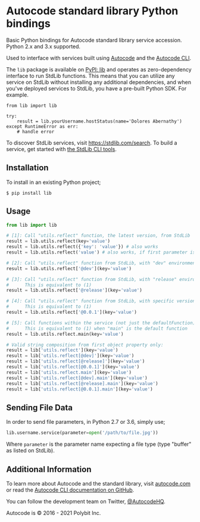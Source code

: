 # Autocode standard library Python bindings

Basic Python bindings for Autocode standard library service accession.
Python 2.x and 3.x supported.

Used to interface with services built using [Autocode](https://autocode.com) and
the [Autocode CLI](https://github.com/acode/cli).

The `lib` package is available on [PyPI: lib](https://pypi.python.org/pypi/lib)
and operates as zero-dependency interface to run StdLib functions.
This means that you can utilize any service on StdLib without installing any
additional dependencies, and when you've deployed services to StdLib, you have
a pre-built Python SDK. For example.

```
from lib import lib

try:
    result = lib.yourUsername.hostStatus(name='Dolores Abernathy')
except RuntimeError as err:
    # handle error
```

To discover StdLib services, visit https://stdlib.com/search. To build a
service, get started with [the StdLib CLI tools](https://github.com/stdlib/lib).

## Installation

To install in an existing Python project;

```shell
$ pip install lib
```

## Usage

```python
from lib import lib

# [1]: Call "utils.reflect" function, the latest version, from StdLib
result = lib.utils.reflect(key='value')
result = lib.utils.reflect({'key': 'value'}) # also works
result = lib.utils.reflect('value') # also works, if first parameter is "key"

# [2]: Call "utils.reflect" function from StdLib, with "dev" environment
result = lib.utils.reflect['@dev'](key='value')

# [3]: Call "utils.reflect" function from StdLib, with "release" environment
#      This is equivalent to (1)
result = lib.utils.reflect['@release'](key='value')

# [4]: Call "utils.reflect" function from StdLib, with specific version
#      This is equivalent to (1)
result = lib.utils.reflect['@0.0.1'](key='value')

# [5]: Call functions within the service (not just the defaultFunction)
#      This is equivalent to (1) when "main" is the default function
result = lib.utils.reflect.main(key='value')

# Valid string composition from first object property only:
result = lib['utils.reflect'](key='value')
result = lib['utils.reflect[@dev]'](key='value')
result = lib['utils.reflect[@release]'](key='value')
result = lib['utils.reflect[@0.0.1]'](key='value')
result = lib['utils.reflect.main'](key='value')
result = lib['utils.reflect[@dev].main'](key='value')
result = lib['utils.reflect[@release].main'](key='value')
result = lib['utils.reflect[@0.0.1].main'](key='value')
```

## Sending File Data

In order to send file parameters, in Python 2.7 or 3.6, simply use;

```python
lib.username.service(parameter=open('/path/to/file.jpg'))
```

Where `parameter` is the parameter name expecting a file type (type "buffer"
as listed on StdLib).

## Additional Information

To learn more about Autocode and the standard library, visit
[autocode.com](https://autocode.com) or read the
[Autocode CLI documentation on GitHub](https://github.com/acode/cli).

You can follow the development team on Twitter,
[@AutocodeHQ](https://twitter.com/AutocodeHQ).

Autocode is &copy; 2016 - 2021 Polybit Inc.
